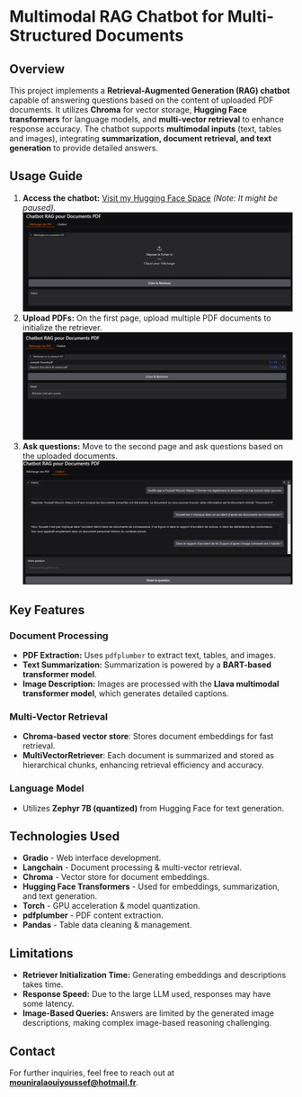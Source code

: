 # Multimodal RAG Chatbot for Multi-Structured Documents

## Overview
This project implements a **Retrieval-Augmented Generation (RAG) chatbot** capable of answering questions based on the content of uploaded PDF documents. It utilizes **Chroma** for vector storage, **Hugging Face transformers** for language models, and **multi-vector retrieval** to enhance response accuracy. The chatbot supports **multimodal inputs** (text, tables and images), integrating **summarization, document retrieval, and text generation** to provide detailed answers.

## Usage Guide
1. **Access the chatbot:** [Visit my Hugging Face Space](https://huggingface.co/spaces/yoy2000/RAG_vision_documents) *(Note: It might be paused).*
   ![Project Space](start.png)
3. **Upload PDFs:** On the first page, upload multiple PDF documents to initialize the retriever.
   ![Upload retriever](retriever.png)
5. **Ask questions:** Move to the second page and ask questions based on the uploaded documents.
   ![Chatbot interface](chatbot.png)



## Key Features
### Document Processing
- **PDF Extraction:** Uses `pdfplumber` to extract text, tables, and images.
- **Text Summarization:** Summarization is powered by a **BART-based transformer model**.
- **Image Description:** Images are processed with the **Llava multimodal transformer model**, which generates detailed captions.

### Multi-Vector Retrieval
- **Chroma-based vector store**: Stores document embeddings for fast retrieval.
- **MultiVectorRetriever**: Each document is summarized and stored as hierarchical chunks, enhancing retrieval efficiency and accuracy.

### Language Model
- Utilizes **Zephyr 7B (quantized)** from Hugging Face for text generation.

## Technologies Used
- **Gradio** - Web interface development.
- **Langchain** - Document processing & multi-vector retrieval.
- **Chroma** - Vector store for document embeddings.
- **Hugging Face Transformers** - Used for embeddings, summarization, and text generation.
- **Torch** - GPU acceleration & model quantization.
- **pdfplumber** - PDF content extraction.
- **Pandas** - Table data cleaning & management.

## Limitations
- **Retriever Initialization Time:** Generating embeddings and descriptions takes time.
- **Response Speed:** Due to the large LLM used, responses may have some latency.
- **Image-Based Queries:** Answers are limited by the generated image descriptions, making complex image-based reasoning challenging.

## Contact
For further inquiries, feel free to reach out at **mouniralaouiyoussef@hotmail.fr**.

